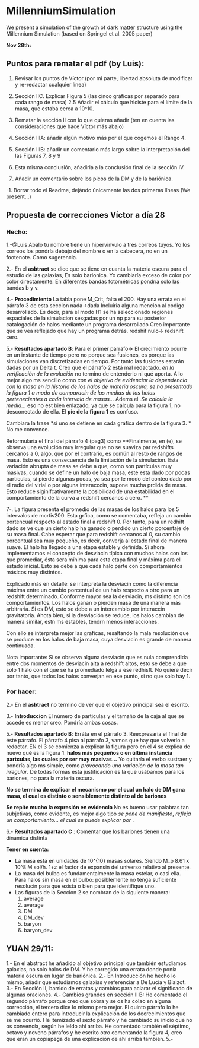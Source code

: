 # MillenniumSimulation
We present a simulation of the growth of dark matter structure using the Millennium Simulation (based on Springel et al. 2005 paper)

**Nov 28th:**

## Puntos para rematar el pdf (by Luis): 

1. Revisar los puntos de Víctor (por mi parte, libertad absoluta de modificar y re-redactar cualquier línea)
2. Sección IIC. Explicar Figura 5 (las cinco gráficas por separado para cada rango de masa)
2.5 Añadir el cálculo que hiciste para el límite de la masa, que estaba cerca a 10^10. 
3. Rematar la sección II con lo que quieras añadir (ten en cuenta las consideraciones que hace Víctor más abajo)

4. Sección IIIA: añadir algún motivo más por el que cogemos el Rango 4. 
5. Sección IIIB: añadir un comentario más largo sobre la interpretación del las Figuras 7, 8 y 9

6. Esta misma conclusión, añadirla a la conclusión final de la sección IV. 
7. Añadir un comentario sobre los picos de la DM y de la bariónica.

-1. Borrar todo el Readme, dejándo únicamente las dos primeras líneas (We present...)


## Propuesta de correcciones Víctor a día 28

### Hecho:

1.-@Luis Abalo tu nombre tiene un hipervinvulo a tres correos tuyos. Yo los correos los pondría debajo del nombre o en la cabecera, no en un footenote. Como sugerencia. 

2.- En el **asbtract** se dice que se tiene en cuanta la materia oscura para el estudio de las galaxias, Es solo barionica. Yo cambiaría exceso de color por color directamente. En diferentes bandas fotométricas pondría solo las bandas b y v.

4.- **Procedimiento** La tabla pone M_Crit, falta el 200. Hay una errata en el párrafo 3 de esta seccion nada->dada  Incluiria alguna mencion al codigo desarrollado. Es decir, para el modo H1 se ha seleccionado regiones espaciales de la simulacion sesgadas por un np para su posterior catalogación de halos mediante un programa desarrollado Creo importante que se vea reflejado que hay un programa detrás. redshif nulo-> redshift cero.

5.- **Resultados apartado B**: Para el primer párrafo-> El crecimiento ocurre en un instante de tiempo pero no porque sea fusiones, es porque las simulaciones van discretizadas en tiempo. Por tanto las fusiones estarán dadas por un Delta t.  Creo que el párrafo 2 está mal redactado. *en la verificación de la evolución* no termino de entenderlo ni qué aporta. A lo mejor algo ms sencillo como *con el objetivo de evidenciar la dependencia con la masa en la historia de los halos de materia oscura, se ha presentado la figura 1 a modo de comparacin de las medias de los halos pertenecientes a cada intervalo de masas...* Adems el *.Se calcula la media...* eso no est bien enlazado, ya que se calcula para la figura 1, no desconectado de ella.  El **píe de la figura 1** es confuso.  

Cambiara la frase *si uno se detiene en cada gráfica dentro de la figura 3. * No me convence. 

Reformularía el final del párrafo 4 (pag3) como **Finalmente, en (e), se observa una evolución muy irregular que no se suaviza par redshifts cercanos a 0, algo, que por el contrario, es común al resto de rangos de masa. Esto es una consecuencia de la limitación de la simulacion. Esta variación abrupta de masa se debe a que, como son partículas muy masivas, cuando se define un halo de baja masa, este está dado por pocas partículas, si pierde algunas pocas, ya sea por le modo del conteo dado por el radio del virial o por alguna interacccin, supone mucha prdida de masa. Esto reduce siginifcativamente la posibilidad de una estabilidad en el comportamiento de la curva a redshift cercanos a cero.  **


7-. La figura presenta el promedio de las masas de los halos para los 5 intervalos de mcrtis200. Esta grfica, como se comentaba, refleja un cambio portencual respecto al estado final a redshift 0. Por tanto, para un redhift dado se ve que un cierto halo ha ganado o perdido un cierto porcentaje de su masa final. Cabe esperar que para redshift cercanos al 0, su cambio porcentual sea muy pequeño, es decir, converja al estado final de manera suave. El halo ha llegado a una etapa estable y definida. Si ahora implementamos el concepto de desviacin típica con muchos halos con los que promediar, ésta sera mínima para esta etapa final y máxima para el estado inicial. Esto se debe a que cada halo parte con comportamientos másicos muy distintos. 

Explicado más en detalle: se interpreta la desviacin como la diferencia máxima entre un cambio porcentual de un halo respecto a otro para un redshift determinado. Conforme mayor sea la desviacin, ms distinto son los comportamientos. Los halos ganan o pierden masa de una manera más arbitraria. Si es DM, esto se debe a un intercambio por interaccin gravitatoria. Ahota bien, si la desviación se reduce, los halos cambian de manera similar, estn ms estables, tendrn menos interacciones. 

Con ello se interpreta mejor las graficas, resaltando la mala resolución que se produce en los halos de baja masa, cuya desviacin es grande de manera continuada. 

Nota importante: Si se observa alguna desviacin que es nula comprendida entre dos momentos de desviacin alta a redshift altos, esto se debe a que solo 1 halo con el que se ha promediado lelga a ese redhisft. No quiere decir por tanto, que todos los halos converjan en ese punto, si no que solo hay 1. 

### Por hacer: 

2.- En el **asbtract** no termino de ver que el objetivo principal sea el escrito. 

3.- **Introduccion** El número de particulas y el tamaño de la caja al que se accede es menor creo. Pondría ambas cosas. 

5.- **Resultados apartado B**: Erráta en el párrafo 3. Reexpresaria el final de éste párrafo. El párrafo 4 pisa al párrafo 3, vamos que hay que volverlo a redactar. EN el 3 se comienza a explicar la figura pero en el 4 se explica de nuevo qué es la figura 1. **halos más pequeños o en última instancia partculas, las cuales por ser muy masivas...** Yo quitaría el verbo sustraer y pondría algo ms simple, como *provocando una variación de la masa tan irregular*. De todas formas esta justificación es la que usábamos para los bariones, no para la materia oscura. 

**No se termina de explicar el mecanismo por el cual un halo de DM gana masa, el cual es distinto o sensiblemente distinto al de bariones**

**Se repite mucho la expresión en evidencia** No es bueno usar palabras tan subjetivas, como evidente, es mejor algo tipo *se pone de manifiesto*, *refleja un comportamiento... el cual se puede explicar por* . 

6.- **Resultados apartado C**  : Comentar que los bariones tienen una dinamica distinta

**Tener en cuenta:**

- La masa está en unidades de 10^{10} masas solares. Siendo M_p 8.61 x 10^8 M sol/h. 1+z el factor de expansin del universo relativo al presente.
- La masa del bulbo es fundamentalmente la masa estelar, o casi ella. Para halos sin masa en el bulbo: posiblemente no tenga suficiente resolucin para que exista o bien para que identifique uno. 
- Las figuras de la Seccion 2 se nombran de la siguiente manera: 
   1) average 
   2) average 
   3) DM 
   4) DM_dev
   5) baryon
   6) baryon_dev

## YUAN 29/11:
1.- En el abstract he añadido al objetivo principal que también estudiamos galaxias, no solo halos de DM. Y he corregido una errata donde ponía materia oscura en lugar de bariónica.
2.- En Introducción he hecho lo mismo, añadir que estudiamos galaxias y referenciar a De Lucía y Blaizot.
3.- En Sección II, barrido de erratas y cambios para aclarar el significado de algunas oraciones. 
4.- Cambios grandes en sección II B: He comentado el segundo párrafo porque creo que sobra y se os ha colao en alguna corrección, el tercero dice lo mismo pero mejor. El quinto párrafo lo he cambiado entero para introducir la explicación de los decrecimientos que se me ocurrió. He itemizado el sexto párrafo y he cambiado su inicio que no os convencía, según he leído ahí arriba. He comentado también el séptimo, octavo y noveno párrafos y he escrito otro comentando la figura 4, creo que eran un copiapega de una explicación de ahí arriba también.
5.- 
